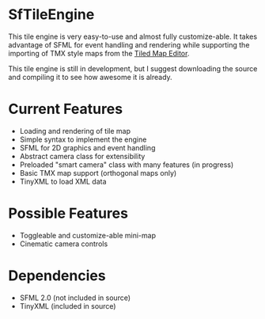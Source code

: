 SfTileEngine
==============

This tile engine is very easy-to-use and almost fully customize-able. It takes advantage of SFML for event handling and rendering while supporting the importing of TMX style maps from the [Tiled Map Editor](http://mapeditor.org).

This tile engine is still in development, but I suggest downloading the source and compiling it to see how awesome it is already.

Current Features
==============
* Loading and rendering of tile map
* Simple syntax to implement the engine
* SFML for 2D graphics and event handling
* Abstract camera class for extensibility
* Preloaded "smart camera" class with many features (in progress)
* Basic TMX map support (orthogonal maps only)
* TinyXML to load XML data

Possible Features
==============
* Toggleable and customize-able mini-map
* Cinematic camera controls

Dependencies
==============
* SFML 2.0 (not included in source)
* TinyXML (included in source)
